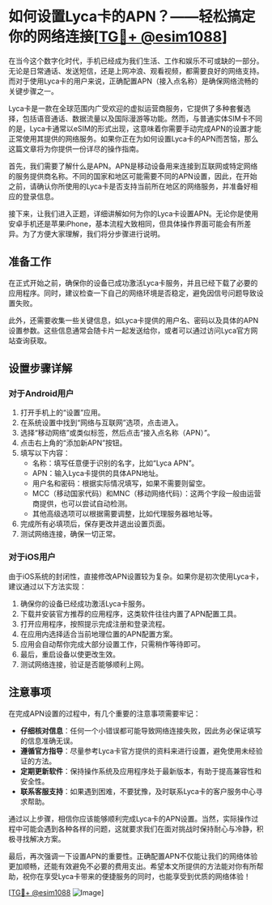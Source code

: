 # 如何设置Lyca卡的APN？——轻松搞定你的网络连接[[TG💪+ @esim1088](https://t.me/s/esim1088)]

在当今这个数字化时代，手机已经成为我们生活、工作和娱乐不可或缺的一部分。无论是日常通话、发送短信，还是上网冲浪、观看视频，都需要良好的网络支持。而对于使用Lyca卡的用户来说，正确配置APN（接入点名称）是确保网络流畅的关键步骤之一。

Lyca卡是一款在全球范围内广受欢迎的虚拟运营商服务，它提供了多种套餐选择，包括语音通话、数据流量以及国际漫游等功能。然而，与普通实体SIM卡不同的是，Lyca卡通常以eSIM的形式出现，这意味着你需要手动完成APN的设置才能正常使用其提供的网络服务。如果你正在为如何设置Lyca卡的APN而苦恼，那么这篇文章将为你提供一份详尽的操作指南。

首先，我们需要了解什么是APN。APN是移动设备用来连接到互联网或特定网络的服务提供商名称。不同的国家和地区可能需要不同的APN设置，因此，在开始之前，请确认你所使用的Lyca卡是否支持当前所在地区的网络服务，并准备好相应的登录信息。

接下来，让我们进入正题，详细讲解如何为你的Lyca卡设置APN。无论你是使用安卓手机还是苹果iPhone，基本流程大致相同，但具体操作界面可能会有所差异。为了方便大家理解，我们将分步骤进行说明。

## 准备工作

在正式开始之前，确保你的设备已成功激活Lyca卡服务，并且已经下载了必要的应用程序。同时，建议检查一下自己的网络环境是否稳定，避免因信号问题导致设置失败。

此外，还需要收集一些关键信息，如Lyca卡提供的用户名、密码以及具体的APN设置参数。这些信息通常会随卡片一起发送给你，或者可以通过访问Lyca官方网站查询获取。

## 设置步骤详解

### 对于Android用户

1. 打开手机上的“设置”应用。
2. 在系统设置中找到“网络与互联网”选项，点击进入。
3. 选择“移动网络”或类似标签，然后点击“接入点名称（APN）”。
4. 点击右上角的“添加新APN”按钮。
5. 填写以下内容：
   - 名称：填写任意便于识别的名字，比如“Lyca APN”。
   - APN：输入Lyca卡提供的具体APN地址。
   - 用户名和密码：根据实际情况填写，如果不需要则留空。
   - MCC（移动国家代码）和MNC（移动网络代码）：这两个字段一般由运营商提供，也可以尝试自动检测。
   - 其他高级选项可以根据需要调整，比如代理服务器地址等。
6. 完成所有必填项后，保存更改并退出设置页面。
7. 测试网络连接，确保一切正常。

### 对于iOS用户

由于iOS系统的封闭性，直接修改APN设置较为复杂。如果你是初次使用Lyca卡，建议通过以下方法实现：

1. 确保你的设备已经成功激活Lyca卡服务。
2. 下载并安装官方推荐的应用程序，这类软件往往内置了APN配置工具。
3. 打开应用程序，按照提示完成注册和登录流程。
4. 在应用内选择适合当前地理位置的APN配置方案。
5. 应用会自动帮你完成大部分设置工作，只需稍作等待即可。
6. 最后，重启设备以使更改生效。
7. 测试网络连接，验证是否能够顺利上网。

## 注意事项

在完成APN设置的过程中，有几个重要的注意事项需要牢记：

- **仔细核对信息**：任何一个小错误都可能导致网络连接失败，因此务必保证填写的信息准确无误。
- **遵循官方指导**：尽量参考Lyca卡官方提供的资料来进行设置，避免使用未经验证的方法。
- **定期更新软件**：保持操作系统及应用程序处于最新版本，有助于提高兼容性和安全性。
- **联系客服支持**：如果遇到困难，不要犹豫，及时联系Lyca卡的客户服务中心寻求帮助。

通过以上步骤，相信你应该能够顺利完成Lyca卡的APN设置。当然，实际操作过程中可能会遇到各种各样的问题，这就要求我们在面对挑战时保持耐心与冷静，积极寻找解决方案。

最后，再次强调一下设置APN的重要性。正确配置APN不仅能让我们的网络体验更加顺畅，还能有效避免不必要的费用支出。希望本文所提供的方法能对你有所帮助，祝你在享受Lyca卡带来的便捷服务的同时，也能享受到优质的网络体验！

[[TG💪+ @esim1088](https://t.me/s/esim1088) ![Image](https://i.postimg.cc/4NQfJmqS/Snipaste-2025-05-13-00-14-12.png)]